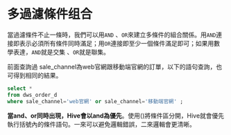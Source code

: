 # 多過濾條件组合

當過濾條件不止一條時，我們可以用`AND` 、`OR`來建立多條件的組合關係。用`AND`連接即表示必須所有條件同時滿足；用`OR`連接即至少一個條件滿足即可；如果用數學表達，`AND`就是交集 、`OR`就是聯集。

前面查詢過 sale\_channel為web官網跟移動端官網的訂單，以下的語句查詢，也可得到相同的結果。

```sql
select *
from dws_order_d 
where sale_channel='web官網' or sale_channel='移動端官網' ; 
```

**當and、or同時出現，Hive會以and為優先**。使用()將條件區分開，Hive就會優先執行括號內的條件語句。一來可以避免邏輯錯誤，二來邏輯會更清晰。

